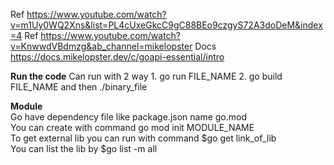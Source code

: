 Ref https://www.youtube.com/watch?v=m1Uy0WQ2Xns&list=PL4cUxeGkcC9gC88BEo9czgyS72A3doDeM&index=4
Ref https://www.youtube.com/watch?v=KnwwdVBdmzg&ab_channel=mikelopster
Docs https://docs.mikelopster.dev/c/goapi-essential/intro  

**Run the code**
Can run with 2 way 1. go run FILE_NAME 2. go build FILE_NAME and then ./binary_file  

**Module**  
Go have dependency file like package.json name go.mod  
You can create with command go mod init MODULE_NAME  
To get external lib you can run with command $go get link_of_lib  
You can list the lib by $go list -m all  
